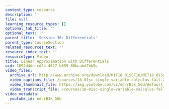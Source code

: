```yaml
---
content_type: resource
description: ''
file: null
learning_resource_types: []
optional_tab_title: ''
optional_text: ''
parent_title: 'Session 36: Differentials'
parent_type: CourseSection
related_resources_text: ''
resource_index_text: ''
resourcetype: Video
title: Linear Approximation with Differentials
uid: 1892d4de-cd24-4627-b659-88bcabd7bb9c
video_files:
  archive_url: http://www.archive.org/download/MIT18_01SCF10/MIT18_01SCF10Rec_30_300k.mp4
  video_captions_file: /courses/18-01sc-single-variable-calculus-fall-2010/f6ee3908b4275b3ebf3f98d87db66a16_ed-rB3k_56U.vtt
  video_thumbnail_file: https://img.youtube.com/vi/ed-rB3k_56U/default.jpg
  video_transcript_file: /courses/18-01sc-single-variable-calculus-fall-2010/e8e8766fc703402bdcb9846ba8040af0_ed-rB3k_56U.pdf
video_metadata:
  youtube_id: ed-rB3k_56U
---
```


